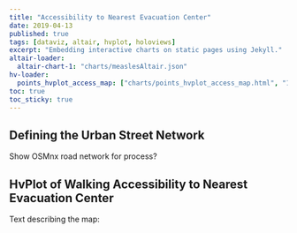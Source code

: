```yaml
---
title: "Accessibility to Nearest Evacuation Center"
date: 2019-04-13
published: true
tags: [dataviz, altair, hvplot, holoviews]
excerpt: "Embedding interactive charts on static pages using Jekyll."
altair-loader:
  altair-chart-1: "charts/measlesAltair.json"
hv-loader:
  points_hvplot_access_map: ["charts/points_hvplot_access_map.html", "1200", "1000"] # second argument is the height
toc: true
toc_sticky: true
---
```


## Defining the Urban Street Network

Show OSMnx road network for process?

## HvPlot of Walking Accessibility to Nearest Evacuation Center

Text describing the map:

<div id="points_hvplot_access_map"></div>
